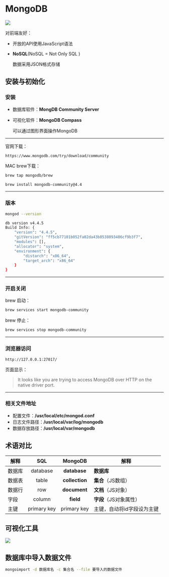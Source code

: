# MongoDB

![](https://ss3.bdstatic.com/70cFv8Sh_Q1YnxGkpoWK1HF6hhy/it/u=1290818458,1689762935&fm=26&gp=0.jpg)

对前端友好：

- 开放的API使用JavaScript语法

- **NoSQL**(NoSQL = Not Only SQL )

  数据采用JSON格式存储





## 安装与初始化

### 安装

- 数据库软件：**MongDB Community Server**

- 可视化软件：**MongoDB Compass**

  可以通过图形界面操作MongoDB

---

官网下载：

```http
https://www.mongodb.com/try/download/community
```

MAC brew下载：

```bash
brew tap mongodb/brew

brew install mongodb-community@4.4
```

---

### 版本

```bash
mongod --version 

db version v4.4.5
Build Info: {
    "version": "4.4.5",
    "gitVersion": "ff5cb77101b052fa02da43b8538093486cf9b3f7",
    "modules": [],
    "allocator": "system",
    "environment": {
        "distarch": "x86_64",
        "target_arch": "x86_64"
    }
}
```

---

### 开启关闭

brew 启动：

```bash
brew services start mongodb-community
```

brew 停止：

```bash
brew services stop mongodb-community
```

---

### 浏览器访问

```http
http://127.0.0.1:27017/
```

页面显示：

> It looks like you are trying to access MongoDB over HTTP on the native driver port.

---

### 相关文件地址

- 配置文件：**/usr/local/etc/mongod.conf**
- 日志文件路径：**/usr/local/var/log/mongodb**
- 数据存放路径：**/usr/local/var/mongodb**







## 术语对比

| 解释   |     SQL     |    MongoDB     | 解释                       |
| ------ | :---------: | :------------: | -------------------------- |
| 数据库 |  database   |  **database**  | **数据库**                 |
| 数据表 |    table    | **collection** | **集合**（JS数组）         |
| 数据行 |     row     |  **document**  | **文档**（JS对象）         |
| 字段   |   column    |   **field**    | **字段**（JS对象属性）     |
| 主键   | primary key |  primary key   | 主键，自动将id字段设为主键 |





## 可视化工具

![](https://cloud.ibm.com/docs-content/v1/content/eb4a20de9e4437ccdd0678de8678f1e0897dff68/nl/ja/databases-for-mongodb/images/getting-started-compass-page.png)





## 数据库中导入数据文件

```bash
mongoimport -d 数据库名 -c 集合名 --file 要导入的数据文件
```

